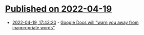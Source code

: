 # [Published on 2022-04-19](index.md)

* [2022-04-19, 17:43:20](https://news.ycombinator.com/item?id=31086310) - [Google Docs will “warn you away from inappropriate words”](https://twitter.com/pmarca/status/1516463416885399554)
